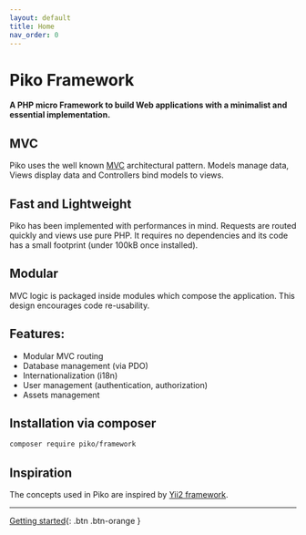 ```yaml
---
layout: default
title: Home
nav_order: 0
---
```


# Piko Framework

**A PHP micro Framework to build Web applications with a minimalist and essential implementation.**

## MVC

Piko uses the well known [MVC](https://en.wikipedia.org/wiki/Model%E2%80%93view%E2%80%93controller) architectural pattern. Models manage data, Views display data and Controllers bind models to views.

## Fast and Lightweight

Piko has been implemented with performances in mind. Requests are routed quickly and views use pure PHP. It requires no dependencies and its code has a small footprint (under 100kB once installed).

## Modular
MVC logic is packaged inside modules which compose the application. This design encourages code re-usability.


## Features:

- Modular MVC routing
- Database management (via PDO)
- Internationalization (i18n)
- User management (authentication, authorization)
- Assets management

## Installation via composer

```bash
composer require piko/framework
```

## Inspiration

The concepts used in Piko are inspired by [Yii2 framework](https://www.yiiframework.com/).

-----

[Getting started](docs/getting-started.md){: .btn .btn-orange }
